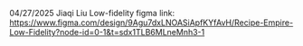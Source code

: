 04/27/2025
Jiaqi Liu Low-fidelity figma link:
https://www.figma.com/design/9Agu7dxLNOASiApfKYfAvH/Recipe-Empire-Low-Fidelity?node-id=0-1&t=sdx1TLB6MLneMnh3-1
